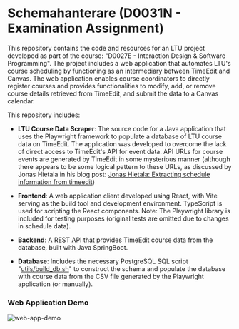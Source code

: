 # Schemahanterare (D0031N - Examination Assignment)

This repository contains the code and resources for an LTU project developed as
part of the course: "D0027E - Interaction Design & Software Programming". The
project includes a web application that automates LTU's course scheduling by
functioning as an intermediary between TimeEdit and Canvas. The web application
enables course coordinators to directly register courses and provides
functionalities to modify, add, or remove course details retrieved from
TimeEdit, and submit the data to a Canvas calendar.

This repository includes:

-   **LTU Course Data Scraper**: The source code for a Java application that
    uses the Playwright framework to populate a database of LTU course data on
    TimeEdit. The application was developed to overcome the lack of direct
    access to TimeEdit's API for event data. API URLs for course events are
    generated by TimeEdit in some mysterious manner (although there appears to
    be some logical pattern to these URLs, as discussed by Jonas Hietala in his
    blog post: [Jonas Hietala: Extracting schedule information from
    timeedit](https://www.jonashietala.se/blog/2014/11/27/extracting_schedule_information_from_timeedit/))

-   **Frontend**: A web application client developed using React, with Vite
    serving as the build tool and development environment. TypeScript is used
    for scripting the React components. Note: The Playwright library is
    included for testing purposes (original tests are omitted due to changes in
    schedule data).

-   **Backend**: A REST API that provides TimeEdit course data from the
    database, built with Java SpringBoot.

-   **Database**: Includes the necessary PostgreSQL SQL script
    "[utils/build_db.sh](utils/build_db.sh)" to construct the schema and
    populate the database with course data from the CSV file generated by the
    Playwright application (or manually).

### Web Application Demo
![web-app-demo](assets/d0031n-webapp-demo.gif)
